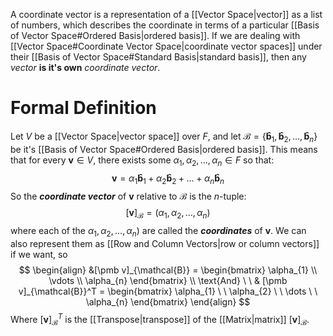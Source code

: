 A coordinate vector is a representation of a [[Vector Space|vector]] as a list of numbers, which describes the coordinate in terms of a particular [[Basis of Vector Space#Ordered Basis|ordered basis]]. If we are dealing with [[Vector Space#Coordinate Vector Space|coordinate vector spaces]] under their [[Basis of Vector Space#Standard Basis|standard basis]], then any *vector* **is it's own** *coordinate vector*.

# Formal Definition
Let $V$ be a [[Vector Space|vector space]] over $F$, and let $\mathcal{B} = \{ \pmb{\hat{b}}_{1}, \pmb{\hat{b}}_{2}, \dots, \pmb{\hat{b}}_{n} \}$ be it's [[Basis of Vector Space#Ordered Basis|ordered basis]]. This means that for every $\pmb v \in V$, there exists some $\alpha_{1},\alpha_{2},\dots,\alpha_{n}\in F$ so that: $$\pmb v = \alpha_{1}\pmb{\hat{b}}_{1} + \alpha_{2}\pmb{\hat{b}}_{2} + \dots + \alpha_{n}\pmb{\hat{b}}_{n}$$So the ***coordinate vector*** of $\pmb v$ relative to $\mathcal{B}$ is the $n$-tuple: $$[\pmb v]_{\mathcal{B}} = (\alpha_{1},\alpha_{2},\dots,\alpha_{n})$$where each of the $\alpha_{1},\alpha_{2},\dots,\alpha_{n})$ are called the ***coordinates*** of $\pmb v$. We can also represent them as [[Row and Column Vectors|row or column vectors]] if we want, so 
$$
\begin{align}
&[\pmb v]_{\mathcal{B}} = \begin{bmatrix} \alpha_{1} \\ \vdots \\ \alpha_{n} \end{bmatrix} \\
\text{And} \ \ & [\pmb v]_{\mathcal{B}}^T = \begin{bmatrix} \alpha_{1} \ \ \alpha_{2} \ \ \dots \ \ \alpha_{n} \end{bmatrix}
\end{align}
$$
Where $[\pmb v]_{\mathcal{B}}^T$ is the [[Transpose|transpose]] of the [[Matrix|matrix]] $[\pmb v]_{\mathcal{B}}$.